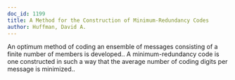 ```yaml
---
doc_id: 1199
title: A Method for the Construction of Minimum-Redundancy Codes
author: Huffman, David A.
---
```


An optimum method of coding an ensemble of messages consisting of a finite 
number of members is developed.. A minimum-redundancy code is one constructed
in such a way that the average number of coding digits per message is 
minimized..